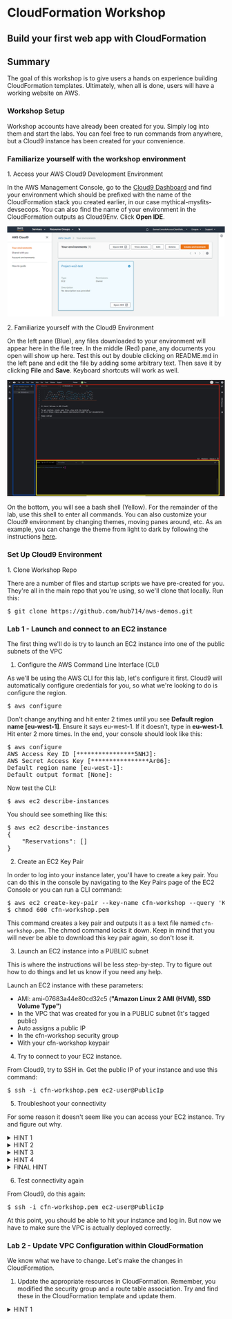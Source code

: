 # CloudFormation Workshop
## Build your first web app with CloudFormation

## Summary
The goal of this workshop is to give users a hands on experience building CloudFormation templates. Ultimately, when all is done, users will have a working website on AWS. 

### Workshop Setup
Workshop accounts have already been created for you. Simply log into them and start the labs. You can feel free to run commands from anywhere, but a Cloud9 instance has been created for your convenience.

### Familiarize yourself with the workshop environment

1\. Access your AWS Cloud9 Development Environment

In the AWS Management Console, go to the [Cloud9 Dashboard](https://console.aws.amazon.com/cloud9/home) and find your environment which should be prefixed with the name of the CloudFormation stack you created earlier, in our case mythical-mysfits-devsecops. You can also find the name of your environment in the CloudFormation outputs as Cloud9Env. Click **Open IDE**.

![Cloud9 Env](images/cloud9.png)

2\. Familiarize yourself with the Cloud9 Environment

On the left pane (Blue), any files downloaded to your environment will appear here in the file tree. In the middle (Red) pane, any documents you open will show up here. Test this out by double clicking on README.md in the left pane and edit the file by adding some arbitrary text. Then save it by clicking **File** and **Save**. Keyboard shortcuts will work as well.

![Cloud9 Editing](images/cloud9-environment.png)

On the bottom, you will see a bash shell (Yellow). For the remainder of the lab, use this shell to enter all commands.  You can also customize your Cloud9 environment by changing themes, moving panes around, etc. As an example, you can change the theme from light to dark by following the instructions [here](https://docs.aws.amazon.com/cloud9/latest/user-guide/settings-theme.html).

### Set Up Cloud9 Environment

1\. Clone Workshop Repo

There are a number of files and startup scripts we have pre-created for you. They're all in the main repo that you're using, so we'll clone that locally. Run this:

<pre>
$ git clone https://github.com/hub714/aws-demos.git
</pre>

### Lab 1 - Launch and connect to an EC2 instance
The first thing we'll do is try to launch an EC2 instance into one of the public subnets of the VPC

1. Configure the AWS Command Line Interface (CLI)

As we'll be using the AWS CLI for this lab, let's configure it first. Cloud9 will automatically configure credentials for you, so what we're looking to do is configure the region.

<pre>
$ aws configure
</pre>

Don't change anything and hit enter 2 times until you see **Default region name [eu-west-1]**. Ensure it says eu-west-1. If it doesn't, type in **eu-west-1**. Hit enter 2 more times. In the end, your console should look like this:

<pre>
$ aws configure
AWS Access Key ID [****************5NHJ]: 
AWS Secret Access Key [****************Ar06]: 
Default region name [eu-west-1]: 
Default output format [None]: 
</pre>

Now test the CLI:

<pre>
$ aws ec2 describe-instances
</pre>

You should see something like this:

<pre>
$ aws ec2 describe-instances
{
    "Reservations": []
}
</pre>

2. Create an EC2 Key Pair

In order to log into your instance later, you'll have to create a key pair. You can do this in the console by navigating to the Key Pairs page of the EC2 Console or you can run a CLI command:

<pre>
$ aws ec2 create-key-pair --key-name cfn-workshop --query 'KeyMaterial' --output text > cfn-workshop.pem
$ chmod 600 cfn-workshop.pem
</pre>

This command creates a key pair and outputs it as a text file named `cfn-workshop.pem`. The chmod command locks it down. Keep in mind that you will never be able to download this key pair again, so don't lose it.

3. Launch an EC2 instance into a PUBLIC subnet

This is where the instructions will be less step-by-step. Try to figure out how to do things and let us know if you need any help. 

Launch an EC2 instance with these parameters:
- AMI: ami-07683a44e80cd32c5 (**"Amazon Linux 2 AMI (HVM), SSD Volume Type"**)
- In the VPC that was created for you in a PUBLIC subnet (It's tagged public)
- Auto assigns a public IP
- In the cfn-workshop security group
- With your cfn-workshop keypair

4. Try to connect to your EC2 instance.

From Cloud9, try to SSH in. Get the public IP of your instance and use this command:

<pre>
$ ssh -i cfn-workshop.pem ec2-user@PublicIp
</pre>

5. Troubleshoot your connectivity

For some reason it doesn't seem like you can access your EC2 instance. Try and figure out why. 
<details>
<summary>HINT 1</summary>
There are a number of prerequisites for EC2 instances to be reachable via public IP. First they must have a public IP. Make sure you set the instance up properly with a publicly routable IP. 
</details>

<details>
<summary>HINT 2</summary>
The next thing to look at is the security group of your instance. Is it allowing access to port 22 from anything?
</details>

<details>
<summary>HINT 3</summary>
Finally, let's consider the VPC design. It's possible that the VPC was designed incorrectly. 
</details>

<details>
<summary>HINT 4</summary>
Check the subnet your instance is in and look at the route tables. What's required for internet connectivity here? Since we're focusing on the public subnet, the answer is here: [VPC Scenario 1](https://docs.aws.amazon.com/vpc/latest/userguide/VPC_Scenario1.html).
</details>

<details>
<summary>FINAL HINT</summary>
Does the route table show a route to an IGW for 0.0.0.0/0? It doesn't. Choose a different route table to associate with the subnet. One of them will have the 0.0.0.0/0 route.
</details>

6. Test connectivity again

From Cloud9, do this again:

<pre>
$ ssh -i cfn-workshop.pem ec2-user@PublicIp
</pre>

At this point, you should be able to hit your instance and log in. But now we have to make sure the VPC is actually deployed correctly. 

### Lab 2 - Update VPC Configuration within CloudFormation

We know what we have to change. Let's make the changes in CloudFormation. 

1. Update the appropriate resources in CloudFormation. Remember, you modified the security group and a route table association. Try and find these in the CloudFormation template and update them. 

<details>
<summary>HINT 1</summary>

First is the security group. See line 158. What needs to be added? See [EC2::SecurityGroup Resource Type Reference](https://docs.aws.amazon.com/AWSCloudFormation/latest/UserGuide/aws-properties-ec2-security-group.html)

</details>

